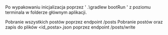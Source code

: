 Po wypakowaniu inicjalizacja poprzez ' .\gradlew bootRun ' z poziomu terminala w folderze głównym aplikacji.

Pobranie wszystkich postów poprzez endpoint /posts
Pobranie postów oraz zapis do plików <id_posta>.json poprzez endpoint /posts/write